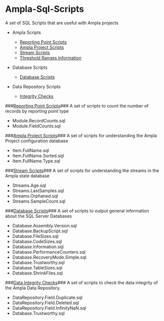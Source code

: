 Ampla-Sql-Scripts
===

A set of SQL Scripts that are useful with Ampla projects

- Ampla Scripts
	- [Reporting Point Scripts](src/Reporting%20Points)
	- [Ampla Project Scripts](src/Ampla%20Project) 
	- [Stream Scripts](src/Streams) 
	- [Threshold Ranges Information](src/ThresholdRanges)

- Database Scripts
	- [Database Scripts](src/Database)

- Data Repository Scripts
	- [Integrity Checks](src/Checks)

###[Reporting Point Scripts](src/Reporting%20Points)###
A set of scripts to count the number of records by reporting point type

- Module.RecordCounts.sql
- Module.FieldCounts.sql

###[Ampla Project Scripts](src/Ampla%20Project)###
A set of scripts for understanding the Ampla Project configuration database

-  Item.FullName.sql
-  Item.FullName.Sorted.sql
-  Item.FullName.Type.sql

###[Stream Scripts](src/Streams)###
A set of scripts for understanding the streams in the Ampla state database

-  Streams.Age.sql
-  Streams.LastSamples.sql
-  Streams.Orphaned.sql
-  Streams.SampleCount.sql

###[Database Scripts](src/Database)###
A set of scripts to output general information about the SQL Server Databases

- Database.Assembly.Version.sql
- Database.BackupScript.sql
- Database.FileSizes.sql
- Database.CodeSizes.sql
- Database.Information.sql
- Database.PerformanceCounters.sql
- Database.RecoveryMode.Simple.sql
- Database.Trustworthy.sql
- Database.TableSizes.sql
- Database.ShrinkFiles.sql

###[Data Integrity Checks](src/Checks)###
A set of scripts to check the data integrity of the Ampla Data Repository.

- DataRepository.Field.Duplicate.sql
- DataRepository.Field.Deleted.sql
- DataRepository.Field.InfinityNaN.sql
- Database.Trustworthy.sql